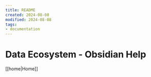 ```yaml
---
title: README
created: 2024-08-08
modified: 2024-08-08
tags:
- documentation
---
```

# Data Ecosystem - Obsidian Help

[[home|Home]]